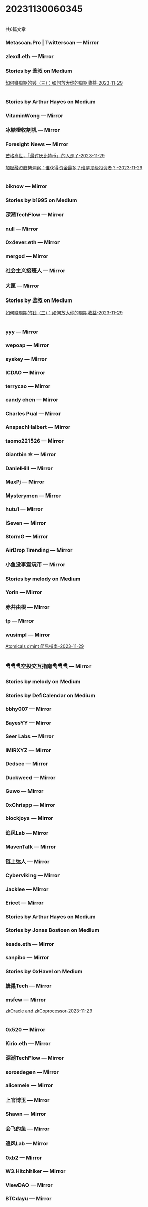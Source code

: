 <h1>20231130060345</h1><br/>共6篇文章


###  Metascan.Pro | Twitterscan — Mirror









###  zlexdl.eth — Mirror







###  Stories by 鉴叔 on Medium

<a target=_blank rel=nofollow href="https://medium.com/@jianshubiji/%E5%A6%82%E4%BD%95%E8%B5%9A%E5%91%A8%E6%9C%9F%E7%9A%84%E9%92%B1-%E4%B8%89-%E5%A6%82%E4%BD%95%E6%94%BE%E5%A4%A7%E4%BD%A0%E7%9A%84%E5%91%A8%E6%9C%9F%E6%94%B6%E7%9B%8A-314f19c55d4d?source=rss-bed923b52d0b------2" >如何赚周期的钱（三）：如何放大你的周期收益-2023-11-29</a><br/><br/>







###  Stories by Arthur Hayes on Medium









###  VitaminWong — Mirror







###  冰糖橙收割机 — Mirror

















###  Foresight News — Mirror

<a target=_blank rel=nofollow href="https://mirror.xyz/foresightnews.eth/Xe-_xaqBnrd1gwLYyygrKUoT7GMbbhVeCtBP_NptApE" >芒格离世，「最讨厌比特币」的人走了-2023-11-29</a><br/><br/><a target=_blank rel=nofollow href="https://mirror.xyz/foresightnews.eth/uapUP6ODD2KL6kJRGRAGiqTRiTpwJBO8xFjcPTTeFa4" >加密融资趋势洞察：谁获得资金最多？谁是顶级投资者？-2023-11-29</a><br/><br/>





###  biknow — Mirror







###  Stories by b1995 on Medium







###  深潮TechFlow — Mirror







###  null — Mirror







###  0x4ever.eth — Mirror

















###  mergod — Mirror







###  社会主义接班人 — Mirror











###  大匡 — Mirror







###  Stories by 鉴叔 on Medium

<a target=_blank rel=nofollow href="https://medium.com/@jianshubiji/%E5%A6%82%E4%BD%95%E8%B5%9A%E5%91%A8%E6%9C%9F%E7%9A%84%E9%92%B1-%E4%B8%89-%E5%A6%82%E4%BD%95%E6%94%BE%E5%A4%A7%E4%BD%A0%E7%9A%84%E5%91%A8%E6%9C%9F%E6%94%B6%E7%9B%8A-314f19c55d4d?source=rss-bed923b52d0b------2" >如何赚周期的钱（三）：如何放大你的周期收益-2023-11-29</a><br/><br/>







###  yyy — Mirror









###  wepoap — Mirror







###  syskey — Mirror













###  ICDAO — Mirror







###  terrycao — Mirror

















###  candy chen — Mirror







###  Charles Pual — Mirror







###  AnspachHalbert — Mirror









###  taomo221526 — Mirror







###  Giantbin ⚛ — Mirror













###  DanielHill — Mirror











###  MaxPj — Mirror











###  Mysterymen — Mirror







###  hutu1 — Mirror









###  iSeven — Mirror







###  StormG — Mirror











###  AirDrop Trending — Mirror







###  小鱼没事爱玩币 — Mirror







###  Stories by melody on Medium







###  Yorin — Mirror









###  赤井由根 — Mirror











###  tp — Mirror







###  wusimpl — Mirror

<a target=_blank rel=nofollow href="https://mirror.xyz/0x216A1f39d4EC2436E1D5E4244432Fd291E06de2D/0RGSKVlw07OvW0LzPNHv60M9ZOmU4navEgIIKw2NlPY" >Atomicals dmint 简易指南-2023-11-29</a><br/><br/>





###  🪂🪂🪂空投交互指南🪂🪂🪂 — Mirror







###  Stories by melody on Medium







###  Stories by DefiCalendar on Medium















###  bbhy007 — Mirror









###  BayesYY — Mirror







###  Seer Labs — Mirror











###  IMIRXYZ — Mirror











###  Dedsec — Mirror









###  Duckweed — Mirror







###  Guwo — Mirror

















###  0xChrispp — Mirror







###  blockjoys — Mirror









###  追风Lab — Mirror









###  MavenTalk — Mirror























###  链上达人 — Mirror







###  Cyberviking — Mirror









###  Jacklee — Mirror







###  Ericet — Mirror









###  Stories by Arthur Hayes on Medium









###  Stories by Jonas Bostoen on Medium







###  keade.eth — Mirror







###  sanpibo — Mirror







###  Stories by 0xHavel on Medium









###  蜂巢Tech — Mirror











###  msfew — Mirror

<a target=_blank rel=nofollow href="https://mirror.xyz/msfew.eth/X2ZsAoey04ud8LosGcim2IccKcGb618_h1eOr89H4EQ" >zkOracle and zkCoprocessor-2023-11-29</a><br/><br/>





###  0x520 — Mirror







###  Kirio.eth — Mirror













###  深潮TechFlow — Mirror







###  sorosdegen — Mirror







###  alicemeie — Mirror













###  上官博玉 — Mirror







###  Shawn — Mirror











###  会飞的鱼 — Mirror









###  追风Lab — Mirror







###  0xb2 — Mirror









###  W3.Hitchhiker — Mirror















###  ViewDAO — Mirror







###  BTCdayu — Mirror





